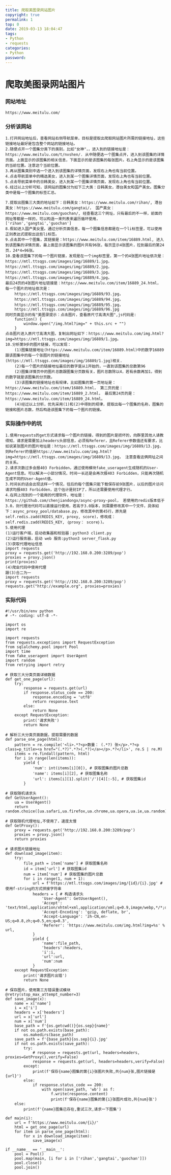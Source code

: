 ```yaml
---
title: 爬取美图录网站图片
copyright: true
permalink: 1
top: 0
date: 2019-03-13 18:04:47
tags:
- Python
- requests
categories:
- Python
password:
---
```

# 爬取美图录网站图片

### 网站地址
	https://www.meitulu.com/

### 分析该网站
	1.打开网站地址后，查看网站右侧导航菜单，目标是提取出爬取网站图片所需的链接地址，这些链接地址最好是包含整个网站的链接地址。
	2.随便点开一个图集分类下的类别，比如"女神"，，进入到的链接地址是：https://www.meitulu.com/t/nvshen/. 从中随便选一个图集点开，进入到该图集的详情页面。上面显示的该图集的相关信息，下面显示的是该图集的每张图片。右上角显示的是该图集的当前位置。注意这个当前位置。
	3.再从图集类别中选一个进入到该图集的详情页面，发现右上角也有当前位置。
	4.点击导航菜单中的精选美女，进入到某一个图集详情页面，发现右上角也有当前位置。
	5.点击导航菜单中的日韩美女，进入到某一个图集详情页面，发现右上角也有当前位置。
	6.经过以上分析可知，该网站的图集分为如下三大类：日韩美女，港台美女和国产美女。图集分类中是每一个图集的标签汇总。

<escape><!-- more --></escape>

	7.提取出图集三大类的地址如下：日韩美女：https://www.meitulu.com/rihan/, 港台美女：https://www.meitulu.com/gangtai/， 国产美女：https://www.meitulu.com/guochan/, 经查看这三个网址，只有最后的不一样，前面的网址等都是一样的，可以构造一来列表来遍历循环使用，['rihan','gangtai','guochan']
	8.假如进入国产美女里。通过分析页面信息，每一个图集信息都是在一个li标签里，可以使用正则表达式提取出这些li标签。
	9.点击其中一个图集，其链接是：https://www.meitulu.com/item/16889.html, 进入到该图集的详情页面，最上面显示该图集的图片共有96张，每页显示4张图片，拉到最后的第24页，24*4=96张。
	10.查看该图集下的每一个图片链接，发现是在一个img标签里，第一个的4张图片地址依次是：
	https://mtl.ttsqgs.com/images/img/16889/1.jpg， 
	https://mtl.ttsqgs.com/images/img/16889/2.jpg， 
	https://mtl.ttsqgs.com/images/img/16889/3.jpg，
	https://mtl.ttsqgs.com/images/img/16889/4.jpg，
	最后24页的4张图片地址链接是：https://www.meitulu.com/item/16889_24.html， 每一个图片的地址依次是：
		https://mtl.ttsqgs.com/images/img/16889/93.jpg，
		https://mtl.ttsqgs.com/images/img/16889/94.jpg，
		https://mtl.ttsqgs.com/images/img/16889/95.jpg，
		https://mtl.ttsqgs.com/images/img/16889/96.jpg
	同时页面显示的有"美图录提示：点击图片，查看原尺寸高清大图",js代码是:
	    function() { 
	        window.open("/img.html?img=" + this.src + "")
	    }
	点击图片进入原尺寸高清大图，复制出网址如下：https://www.meitulu.com/img.html?img=https://mtl.ttsqgs.com/images/img/16889/1.jpg。
	10.分析第9步的图片链接，可以发现：
		(1)图集链接地址(https://www.meitulu.com/item/16889.html)中的数字16889跟该图集中的每一个张图片的链接地址(https://mtl.ttsqgs.com/images/img/16889/1.jpg)相关.
		(2)每一个图片的链接地址最后的数字是从1开始的，一直到该图集的总数第96
		(2)图集详情页中的图片总数跟图集分页数有关，图片总数除以4，若有余数再加1，得到的数字就是该图集的分页数。
		(3)该图集的链接地址也有规律，比如图集的第一页地址是：https://www.meitulu.com/item/16889.html， 第二页的是：https://www.meitulu.com/item/16889_2.html， 最后第24页的是：https://www.meitulu.com/item/16889_24.html。
		(4)经过以上分析，优先采用(1)和(2)中得到的规律，提取出每一个图集的名称，图集的链接和图片总数，然后构造该图集下的每一个图片的链接。

### 实际操作中的坑
	1.使用requests的get方式请求每一个图片的链接，得到的图片是损坏的，向群里其他人请教得知，请求是需要加上headers头部信息，必须有Referer，且Referer参数值还有要求，比如说某张图片的图片地址是：https://mtl.ttsqgs.com/images/img/16889/13.jpg， 则Referer的值是https://www.meitulu.com/img.html?img=https://mtl.ttsqgs.com/images/img/16889/13.jpg， 注意查看这俩网址之间的关系。
	2.请求次数过多会报403 Forbidden，通过使用模块fake_useragent生成随机的User-Agent信息。可以解决一小部分情况，时间一长还是会再次报403 Forbidden，只能再次随机生成不同的User-Agent值。
	3.时间长的话会出现这样一个情况，往后的每个图集只能下载保存前9张图片，以后的图片访问请求均报403 Forbidden，这个估计是封IP了，所以还需要使用代理才行。
	4.在网上找到的一个能用的代理软件，地址是：https://github.com/chenjiandongx/async-proxy-pool， 若使用的redis版本低于3.0，则代理池代码可以直接运行使用，若高于3.0版本，则需要修改其中一个文件，具体如下：async_proxy_pool/database.py，修改其中的第45行，原先是self.redis.zadd(REDIS_KEY, proxy, score)，修改成：self.redis.zadd(REDIS_KEY, ｛proxy： score｝)。
	5.使用代理
	(1)运行客户端，启动收集器和校验器：python3 client.py
	(2)运行服务器，启动 web 服务:python3 server_flask.py
	(3)获取代理地址信息
	import requests
	proxy = requests.get('http://192.168.0.200:3289/pop')
	proxies = proxy.json()
	print(proxies)
	(4)爬虫代码中使用代理
	跟(3)合二为一
	import requests
	proxy = requests.get('http://192.168.0.200:3289/pop')
	requests.get("http://example.org", proxies=proxies)

### 实际代码
	#!/usr/bin/env python
	# -*- coding: utf-8 -*-
	
	import os
	import re
	
	import requests
	from requests.exceptions import RequestException
	from sqlalchemy.pool import Pool
	import time
	from fake_useragent import UserAgent
	import random
	from retrying import retry
	
	# 获取三大分类页面详细数据
	def get_one_page(url):
	    try:
	        response = requests.get(url)
	        if response.status_code == 200:
	            response.encoding = 'utf8'
	            return response.text
	        else:
	            return None
	    except RequestException:
	        print('请求失败')
	        return None
	
	# 解析三大分类页面数据，提取需要的数据
	def parse_one_page(html):
	    pattern = re.compile('<li>.*?<p>数量： (.*?) 张</p>.*?<p class=p_title><a href="(.*?)".*?>(.*?)</a></p>.*?</li>', re.S | re.M)
	    items = re.findall(pattern, html)
	    for i in range(len(items)):
	        yield {
	            'num': int(items[i][0]), # 获取图集的图片总数
	            'name': items[i][2], # 获取图集名称
	            'url': items[i][1].split('/')[4][:-5], # 获取图集id
	        }
	
	# 获取随机请求头
	def GetUserAgent():
	    ua = UserAgent()
	    return random.choice([ua.safari,ua.firefox,ua.chrome,ua.opera,ua.ie,ua.random])
	
	# 获取随机代理地址,不使用了，速度太慢
	def GetProxy():
	    proxy = requests.get('http://192.168.0.200:3289/pop')
	    proxies = proxy.json()
	    return proxies
	
	# 请求图片链接地址
	def download_image(item):
	    try:
	        file_path = item['name'] # 获取图集名称
	        id = item['url'] # 获取图集id
	        num = item['num'] # 获取图集的图片总数
	        for i in range(1, num + 1):
	            url = f'https://mtl.ttsqgs.com/images/img/{id}/{i}.jpg' # 使用f-string的方式拼接字符串
	            headers = { # 构造请求头
	                'User-Agent': GetUserAgent(),
	                'Accept': 'text/html,application/xhtml+xml,application/xml;q=0.9,image/webp,*/*;q=0.8',
	                'Accept-Encoding': 'gzip, deflate, br',
	                'Accept-Language': 'zh-CN,en-US;q=0.8,zh;q=0.5,en;q=0.3',
	                'Referer': 'https://www.meitulu.com/img.html?img=%s' % url,
	            }
	            yield {
	                'name':file_path,
	                'headers':headers,
	                'i':i,
	                'url':url,
	                'num':num
	            }
	    except RequestException:
	        print('请求图片出错')
	        return None
	
	# 保存图片，使用第三方错误重试模块
	@retry(stop_max_attempt_number=3)
	def save_image(x):
	    name = x['name']
	    i = x['i']
	    headers = x['headers']
	    url = x['url']
	    num = x['num']
	    base_path = f'{os.getcwd()}{os.sep}{name}'
	    if not os.path.exists(base_path):
	        os.makedirs(base_path)
	    save_path = f'{base_path}{os.sep}{i}.jpg'
	    if not os.path.exists(save_path):
	        try:
	            # response = requests.get(url, headers=headers, proxies=GetProxy(),verify=False)
	            response = requests.get(url, headers=headers,verify=False)
	        except:
	            print(f'保存{name}图集的第{i}张图片失败,共{num}张,图片链接是{url}')
	        else:
	            if response.status_code == 200:
	                with open(save_path, 'wb') as f:
	                    f.write(response.content)
	                    print(f'保存{name}图集的第{i}张图片成功,共{num}张')
	    else:
	        print(f'{name}图集已存在,重试三次,请求一下图集')
	
	def main(i):
	    url = f'https://www.meitulu.com/{i}/'
	    html = get_one_page(url)
	    for item in parse_one_page(html):
	        for x in download_image(item):
	            save_image(x)
	
	if __name__ == '__main__':
	    pool = Pool()
	    pool.map(main, [i for i in ['rihan','gangtai','guochan']])
	    pool.close()
	    pool.join()

